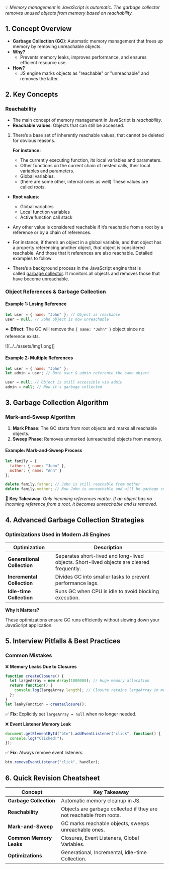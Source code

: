 💡 _Memory management in JavaScript is automatic. The garbage collector removes unused objects from memory based on reachability._
## 1. Concept Overview

- **Garbage Collection (GC)**: Automatic memory management that frees up memory by removing unreachable objects.
- **Why?** 
	- Prevents memory leaks, improves performance, and ensures efficient resource use.
- **How?** 
	- JS engine marks objects as "reachable" or "unreachable" and removes the latter.
## 2. Key Concepts

### Reachability

- The main concept of memory management in JavaScript is _reachability_.
- **Reachable values**: Objects that can still be accessed.

1. There’s a base set of inherently reachable values, that cannot be deleted for obvious reasons.

	**For instance:**
    - The currently executing function, its local variables and parameters.
    - Other functions on the current chain of nested calls, their local variables and parameters.
    - Global variables.
    - (there are some other, internal ones as well)
    These values are called _roots_.
    
- **Root values**:
    - Global variables
    - Local function variables
    - Active function call stack

- Any other value is considered reachable if it’s reachable from a root by a reference or by a chain of references.
- For instance, if there’s an object in a global variable, and that object has a property referencing another object, _that_ object is considered reachable. And those that it references are also reachable. Detailed examples to follow

- There’s a background process in the JavaScript engine that is called [garbage collector](https://en.wikipedia.org/wiki/Garbage_collection_(computer_science)). It monitors all objects and removes those that have become unreachable.

### Object References & Garbage Collection
#### Example 1: Losing Reference

```js
let user = { name: "John" }; // Object is reachable
user = null; // John object is now unreachable
```

⏩ **Effect**: The GC will remove the `{ name: "John" }` object since no reference exists.

![[../../assets/img1.png]]
#### Example 2: Multiple References

```js
let user = { name: "John" };
let admin = user; // Both user & admin reference the same object

user = null; // Object is still accessible via admin
admin = null; // Now it's garbage collected
```
## 3. Garbage Collection Algorithm
### Mark-and-Sweep Algorithm

1. **Mark Phase**: The GC starts from root objects and marks all reachable objects.
2. **Sweep Phase**: Removes unmarked (unreachable) objects from memory.
#### Example: Mark-and-Sweep Process

```js
let family = {
  father: { name: "John" },
  mother: { name: "Ann" }
};

delete family.father; // John is still reachable from mother
delete family.mother; // Now John is unreachable and will be garbage collected
```

📌 **Key Takeaway**: _Only incoming references matter. If an object has no incoming reference from a root, it becomes unreachable and is removed._
## 4. Advanced Garbage Collection Strategies
### Optimizations Used in Modern JS Engines

| Optimization                | Description                                                                               |
| --------------------------- | ----------------------------------------------------------------------------------------- |
| **Generational Collection** | Separates short-lived and long-lived objects. Short-lived objects are cleared frequently. |
| **Incremental Collection**  | Divides GC into smaller tasks to prevent performance lags.                                |
| **Idle-time Collection**    | Runs GC when CPU is idle to avoid blocking execution.                                     |
**Why it Matters?**  

These optimizations ensure GC runs efficiently without slowing down your JavaScript application.
## 5. Interview Pitfalls & Best Practices
### **Common Mistakes**

❌ **Memory Leaks Due to Closures**

```js
function createClosure() {
  let largeArray = new Array(1000000); // Huge memory allocation
  return function() {
    console.log(largeArray.length); // Closure retains largeArray in memory
  };
}
let leakyFunction = createClosure();
```

✅ **Fix**: Explicitly set `largeArray = null` when no longer needed.

❌ **Event Listener Memory Leak**

```js
document.getElementById("btn").addEventListener("click", function() {
  console.log("Clicked!");
});
```

✅ **Fix**: Always remove event listeners.

```js
btn.removeEventListener("click", handler);
```
## 6️. Quick Revision Cheatsheet

| Concept                 | Key Takeaway                                                        |
| ----------------------- | ------------------------------------------------------------------- |
| **Garbage Collection**  | Automatic memory cleanup in JS.                                     |
| **Reachability**        | Objects are garbage collected if they are not reachable from roots. |
| **Mark-and-Sweep**      | GC marks reachable objects, sweeps unreachable ones.                |
| **Common Memory Leaks** | Closures, Event Listeners, Global Variables.                        |
| **Optimizations**       | Generational, Incremental, Idle-time Collection.                    |
